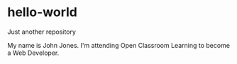 # hello-world
Just another repository

My name is John Jones. 
I'm attending Open Classroom
Learning to become a Web Developer.

